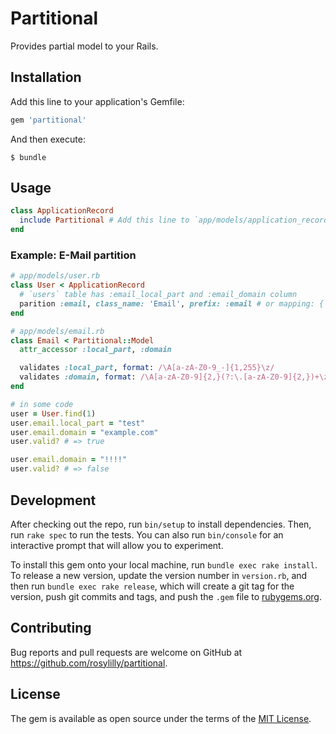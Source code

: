 # Partitional

Provides partial model to your Rails.

## Installation

Add this line to your application's Gemfile:

```ruby
gem 'partitional'
```

And then execute:

    $ bundle

## Usage


```ruby
class ApplicationRecord
  include Partitional # Add this line to `app/models/application_record.rb`
end
```

### Example: E-Mail partition

```ruby
# app/models/user.rb
class User < ApplicationRecord
  # `users` table has :email_local_part and :email_domain column
  parition :email, class_name: 'Email', prefix: :email # or mapping: { local_part: :email_local_part, domain: :email_domain }
end

# app/models/email.rb
class Email < Partitional::Model
  attr_accessor :local_part, :domain

  validates :local_part, format: /\A[a-zA-Z0-9_-]{1,255}\z/
  validates :domain, format: /\A[a-zA-Z0-9]{2,}(?:\.[a-zA-Z0-9]{2,})+\z/
end

# in some code
user = User.find(1)
user.email.local_part = "test"
user.email.domain = "example.com"
user.valid? # => true

user.email.domain = "!!!!"
user.valid? # => false
```

## Development

After checking out the repo, run `bin/setup` to install dependencies. Then, run `rake spec` to run the tests. You can also run `bin/console` for an interactive prompt that will allow you to experiment.

To install this gem onto your local machine, run `bundle exec rake install`. To release a new version, update the version number in `version.rb`, and then run `bundle exec rake release`, which will create a git tag for the version, push git commits and tags, and push the `.gem` file to [rubygems.org](https://rubygems.org).

## Contributing

Bug reports and pull requests are welcome on GitHub at https://github.com/rosylilly/partitional.

## License

The gem is available as open source under the terms of the [MIT License](https://opensource.org/licenses/MIT).
